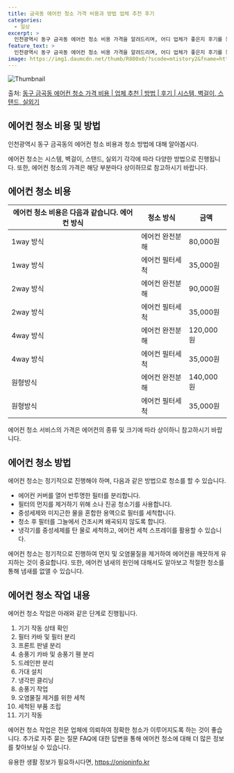 ```yaml
---
title: 금곡동 에어컨 청소 가격 비용과 방법 업체 추천 후기
categories:
  - 일상
excerpt: >
  인천광역시 동구 금곡동 에어컨 청소 비용 가격을 알려드리며, 어디 업체가 좋은지 후기를 통해 알아보겠습니다. 현재 글에서는 시스템, 벽걸이, 스탠드, 실외기 각각에 대해 청소 비용이 나와 있으니 참고하시면 되겠습니다. 에어컨 분해 청소 방법 보기 👈 클릭셀프 에어컨 청소 방법 보기👈 클릭동구 금곡동 에어컨 청소 비용시스템에어컨 방식클리닝방식금액1way 방식에어컨 완전분해80,000원1way 방식에어컨 필터세척35,000원2way 방식에어컨 완전분해90,000원2way 방식에어컨 필터세척35,000원4way 방식에어컨 완전분해120,000원4way 방식에어컨 필터세척35,000원원형방식에어컨 완전분해140,000원원형방식에어컨 필터세척35,000원에어컨 청소 견적 샘플 보기 👈 클릭에어컨 냄새의 원인에어컨..
feature_text: >
  인천광역시 동구 금곡동 에어컨 청소 비용 가격을 알려드리며, 어디 업체가 좋은지 후기를 통해 알아보겠습니다. 현재 글에서는 시스템, 벽걸이, 스탠드, 실외기 각각에 대해 청소 비용이 나와 있으니 참고하시면 되겠습니다. 에어컨 분해 청소 방법 보기 👈 클릭셀프 에어컨 청소 방법 보기👈 클릭동구 금곡동 에어컨 청소 비용시스템에어컨 방식클리닝방식금액1way 방식에어컨 완전분해80,000원1way 방식에어컨 필터세척35,000원2way 방식에어컨 완전분해90,000원2way 방식에어컨 필터세척35,000원4way 방식에어컨 완전분해120,000원4way 방식에어컨 필터세척35,000원원형방식에어컨 완전분해140,000원원형방식에어컨 필터세척35,000원에어컨 청소 견적 샘플 보기 👈 클릭에어컨 냄새의 원인에어컨..
image: https://img1.daumcdn.net/thumb/R800x0/?scode=mtistory2&fname=https%3A%2F%2Fblog.kakaocdn.net%2Fdn%2FCU5bo%2FbtsHwvYANhY%2FgpF38AOJWj4wX49bfahN6K%2Fimg.webp
---
```


![Thumbnail](https://img1.daumcdn.net/thumb/R800x0/?scode=mtistory2&fname=https%3A%2F%2Fblog.kakaocdn.net%2Fdn%2FCU5bo%2FbtsHwvYANhY%2FgpF38AOJWj4wX49bfahN6K%2Fimg.webp)

<p>출처: <a href="https://onioninfo.kr/entry/%EB%8F%99%EA%B5%AC-%EA%B8%88%EA%B3%A1%EB%8F%99-%EC%97%90%EC%96%B4%EC%BB%A8-%EC%B2%AD%EC%86%8C-%EA%B0%80%EA%B2%A9-%EB%B9%84%EC%9A%A9-%EC%97%85%EC%B2%B4-%EC%B6%94%EC%B2%9C-%EB%B0%A9%EB%B2%95-%ED%9B%84%EA%B8%B0-%EC%8B%9C%EC%8A%A4%ED%85%9C-%EB%B2%BD%EA%B1%B8%EC%9D%B4-%EC%8A%A4%ED%83%A0%EB%93%9C-%EC%8B%A4%EC%99%B8%EA%B8%B0" rel="dofollow">동구 금곡동 에어컨 청소 가격 비용 | 업체 추천 | 방법 | 후기 | 시스템, 벽걸이, 스탠드, 실외기</a> </p>

## 에어컨 청소 비용 및 방법

인천광역시 동구 금곡동의 에어컨 청소 비용과 청소 방법에 대해 알아봅시다.

에어컨 청소는 시스템, 벽걸이, 스탠드, 실외기 각각에 따라 다양한 방법으로 진행됩니다. 또한, 에어컨 청소의 가격은 해당 부분마다
상이하므로 참고하시기 바랍니다.

## 에어컨 청소 비용

에어컨 청소 비용은 다음과 같습니다.  **에어컨 방식** | **청소 방식** | **금액**  
---|---|---  
1way 방식 | 에어컨 완전분해 | 80,000원  
1way 방식 | 에어컨 필터세척 | 35,000원  
2way 방식 | 에어컨 완전분해 | 90,000원  
2way 방식 | 에어컨 필터세척 | 35,000원  
4way 방식 | 에어컨 완전분해 | 120,000원  
4way 방식 | 에어컨 필터세척 | 35,000원  
원형방식 | 에어컨 완전분해 | 140,000원  
원형방식 | 에어컨 필터세척 | 35,000원  
  
에어컨 청소 서비스의 가격은 에어컨의 종류 및 크기에 따라 상이하니 참고하시기 바랍니다.

## 에어컨 청소 방법

에어컨 청소는 정기적으로 진행해야 하며, 다음과 같은 방법으로 청소를 할 수 있습니다.

  * 에어컨 커버를 열어 반투명한 필터를 분리합니다.
  * 필터의 먼지를 제거하기 위해 소나 진공 청소기를 사용합니다.
  * 중성세제와 미지근한 물을 혼합한 용액으로 필터를 세척합니다.
  * 청소 후 필터를 그늘에서 건조시켜 왜곡되지 않도록 합니다.
  * 냉각기를 중성세제를 탄 물로 세척하고, 에어컨 세척 스프레이를 활용할 수 있습니다.

에어컨 청소는 정기적으로 진행하여 먼지 및 오염물질을 제거하여 에어컨을 깨끗하게 유지하는 것이 중요합니다. 또한, 에어컨 냄새의 원인에
대해서도 알아보고 적절한 청소를 통해 냄새를 없앨 수 있습니다.

## 에어컨 청소 작업 내용

에어컨 청소 작업은 아래와 같은 단계로 진행됩니다.

  1. 기기 작동 상태 확인
  2. 필터 카바 및 필터 분리
  3. 프론트 판넬 분리
  4. 송풍기 카바 및 송풍기 휀 분리
  5. 드레인판 분리
  6. 가대 설치
  7. 냉각핀 클리닝
  8. 송풍기 작업
  9. 오염물질 제거를 위한 세척
  10. 세척된 부품 조립
  11. 기기 작동

에어컨 청소 작업은 전문 업체에 의뢰하여 정확한 청소가 이루어지도록 하는 것이 좋습니다. 추가로 자주 묻는 질문 FAQ에 대한 답변을 통해
에어컨 청소에 대해 더 많은 정보를 찾아보실 수 있습니다.



 

유용한 생활 정보가 필요하시다면, <a href="https://onioninfo.kr" rel="dofollow">https://onioninfo.kr</a>


